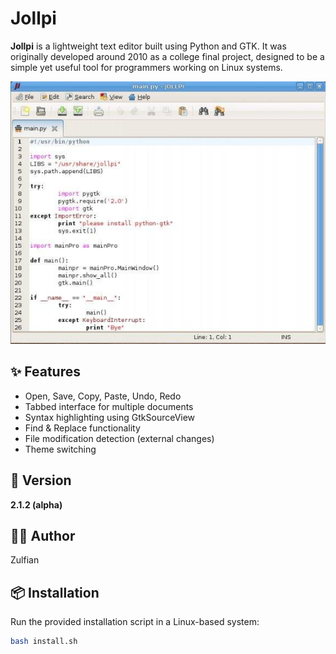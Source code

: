 # Jollpi

**Jollpi** is a lightweight text editor built using Python and GTK. It was originally developed around 2010 as a college final project, designed to be a simple yet useful tool for programmers working on Linux systems.

![screenshot](screenshot.png)

## ✨ Features

- Open, Save, Copy, Paste, Undo, Redo
- Tabbed interface for multiple documents
- Syntax highlighting using GtkSourceView
- Find & Replace functionality
- File modification detection (external changes)
- Theme switching

## 🚀 Version

**2.1.2 (alpha)**

## 👨‍💻 Author

Zulfian

## 📦 Installation

Run the provided installation script in a Linux-based system:

```bash
bash install.sh
